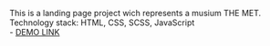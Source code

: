  This is a landing page project wich represents a musium THE MET. \
 Technology stack: HTML, CSS, SCSS, JavaScript \
    - [DEMO LINK](https://kuznetsova-anastasiia.github.io/met-landing/)
